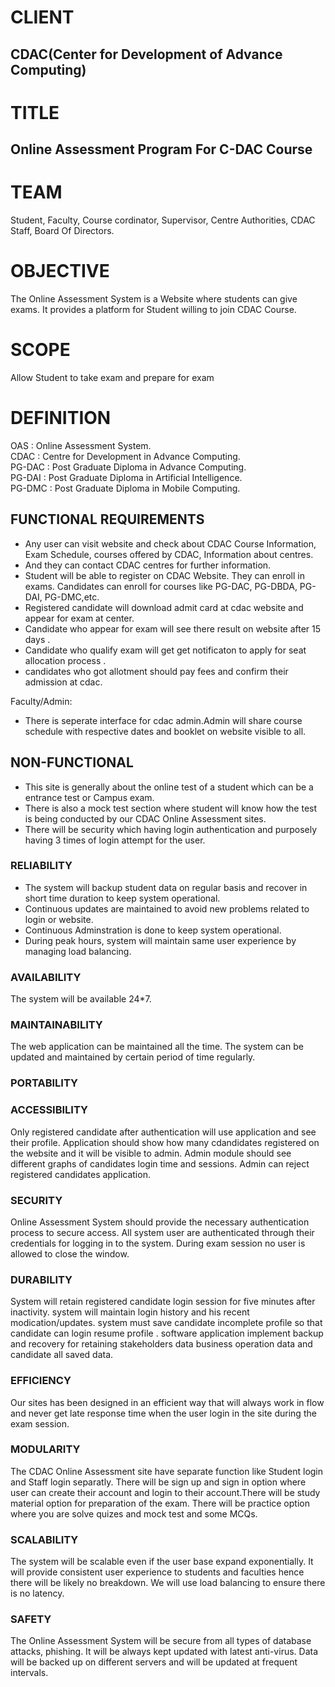 # CLIENT 
## CDAC(Center for Development of Advance Computing)

# TITLE 
## Online Assessment Program For C-DAC Course

# TEAM

Student, Faculty, Course cordinator, Supervisor, Centre Authorities, CDAC Staff, Board Of Directors.


# OBJECTIVE
The Online Assessment System is a Website where students can give exams. It provides a platform for Student willing to join CDAC Course.

# SCOPE
Allow Student to take exam and prepare for exam

# DEFINITION
    
OAS : Online Assessment System. <br>
CDAC : Centre for Development in Advance Computing. <br>
PG-DAC : Post Graduate Diploma in Advance Computing. <br>
PG-DAI : Post Graduate Diploma in Artificial Intelligence. <br>
PG-DMC : Post Graduate Diploma in Mobile Computing. <br>

## FUNCTIONAL REQUIREMENTS
- Any user can visit website and check about CDAC Course Information, Exam Schedule, courses offered by CDAC, Information about centres.
- And they can contact CDAC centres for further information. 
- Student will be able to register on CDAC Website. They can enroll in exams. Candidates can enroll for courses like PG-DAC, PG-DBDA, PG-DAI, PG-DMC,etc.
- Registered candidate will download admit card at cdac website and appear for exam at center.
- Candidate who appear for exam will see there result on website after 15 days .
- Candidate who qualify  exam will get get notificaton to apply for seat allocation process .
- candidates who got allotment should pay fees and confirm their admission at cdac.

Faculty/Admin:
- There is seperate interface for cdac admin.Admin will share course schedule with respective dates and booklet on website visible to all.

## NON-FUNCTIONAL
- This site is generally about the online test of a student which can be a entrance test or Campus exam.
- There is also a mock test section where student will know how the test is being conducted by our CDAC Online Assessment sites.
- There will be security which having login authentication and purposely having 3 times of login attempt for the user.

### RELIABILITY
- The system will backup student data on regular basis and recover in short time duration to keep system operational.
- Continuous updates are maintained to avoid new problems related to login or website.
- Continuous Adminstration is done to keep system operational.
- During peak hours, system will maintain same user experience by managing load balancing.

### AVAILABILITY
The system will be available 24*7.

### MAINTAINABILITY
The web application can be maintained all the time.
The system can be updated and maintained by certain period of time regularly.
### PORTABILITY

### ACCESSIBILITY
Only registered candidate after authentication will use application and see their profile. 
Application should show how many cdandidates registered on the website and it will be visible to admin. Admin module should see different graphs of candidates login time and sessions.
Admin can reject registered candidates application.

### SECURITY
Online  Assessment System should provide the necessary authentication process to secure access.
All system user are authenticated through their credentials for logging in to the system.
During exam session no user is allowed to close the window.

### DURABILITY
System will retain registered candidate login session for five minutes after inactivity.
system will maintain login history and his recent modication/updates.
system must save candidate incomplete profile so that candidate can login resume profile .
software application implement backup and recovery for retaining stakeholders data business operation data and candidate all saved data.

### EFFICIENCY
Our sites has been designed in an efficient way that will always work in flow and never get late response time when the user login in the site during the exam session.

### MODULARITY
The CDAC Online Assessment site have separate function like Student login and Staff login separatly. There will be sign up and sign in option where user can create their account and login to their account.There will be study material option for preparation of the exam. There will be practice option where you are solve quizes and mock test and some MCQs.

### SCALABILITY
The system will be scalable even if the user base expand exponentially. 
It will provide consistent user experience to students and faculties hence there will be likely no breakdown.
We will use load balancing to ensure there is no latency.

### SAFETY
The Online Assessment System will be secure from all types of database attacks, phishing.
It will be always kept updated with latest anti-virus. Data will be backed up on different servers and will be updated at frequent intervals.
